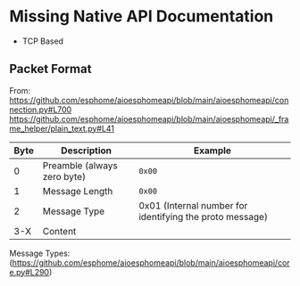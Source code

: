 # Missing Native API Documentation

- TCP Based

## Packet Format

From: https://github.com/esphome/aioesphomeapi/blob/main/aioesphomeapi/connection.py#L700
https://github.com/esphome/aioesphomeapi/blob/main/aioesphomeapi/_frame_helper/plain_text.py#L41

| Byte | Description         | Example                                                  |
| ---- | ------------------- | -------------------------------------------------------- |
| 0    | Preamble (always zero byte) | `0x00`                                                   |
| 1    | Message Length      | `0x00`                                                   |
| 2    | Message Type        | 0x01 (Internal number for identifying the proto message) |
| 3-X  | Content             |

Message Types: (https://github.com/esphome/aioesphomeapi/blob/main/aioesphomeapi/core.py#L290)
